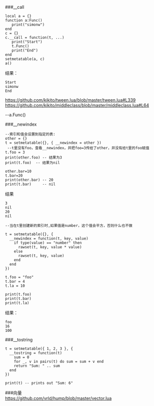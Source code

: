 ###__call
```
local a = {}
function a:Func()
   print("simonw")
end
c = {}
c.__call = function(t, ...)
   print("Start")
   t.Func()
   print("End")
end
setmetatable(a, c)
a()
```
结果： 

```
Start
simonw
End
```

https://github.com/kikito/tween.lua/blob/master/tween.lua#L339
https://github.com/kikito/middleclass/blob/master/middleclass.lua#L64

--a.Func()



###__newindex

```
--索引和值会设置到指定的表:
other = {}
t = setmetatable({}, { __newindex = other })
 --t里没有foo，查看__newindex，并把foo=3传给了other，并没有给t里的foo赋值
t.foo = 3
print(other.foo) -- 结果为3
print(t.foo)  -- 结果为nil

other.bar=10
t.bar=20
print(other.bar) -- 20
print(t.bar)     -- nil
```

结果

```
3
nil
20
nil
```

```
--当在t里创建新的索引时,如果值是number，这个值会平方，否则什么也不做

t = setmetatable({}, {
  __newindex = function(t, key, value)
    if type(value) == "number" then
      rawset(t, key, value * value)
    else
      rawset(t, key, value)
    end
  end
})

t.foo = "foo"
t.bar = 4
t.la = 10

print(t.foo)
print(t.bar)
print(t.la)
```

结果：

```
foo
16
100
```

###__tostring
```
t = setmetatable({ 1, 2, 3 }, {
  __tostring = function(t)
    sum = 0
    for _, v in pairs(t) do sum = sum + v end
    return "Sum: " .. sum
  end
})

print(t) -- prints out "Sum: 6"
```
###向量	
https://github.com/vrld/hump/blob/master/vector.lua